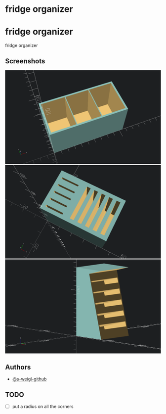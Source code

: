 # fridge organizer

# fridge organizer

fridge organizer

## Screenshots
<!-- screenshots created with openscad -->

![App Screenshot](kat_stand_01102025.png)
![App Screenshot](nvme_stand_11102025.png)
![App Screenshot](rev_stand_12102025.png)

## Authors

- [@s-weigl-github](https://github.com/s-weigl-github)

## TODO

- [ ] put a radius on all the corners
